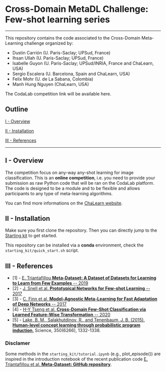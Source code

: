 # Cross-Domain MetaDL Challenge: Few-shot learning series
---
This repository contains the code associated to the Cross-Domain Meta-Learning challenge organized by:
- Dustin Carrión (U. Paris-Saclay; UPSud, France)
- Ihsan Ullah (U. Paris-Saclay; UPSud, France)
- Isabelle Guyon (U. Paris-Saclay; UPSud/INRIA, France and ChaLearn, USA)
- Sergio Escalera (U. Barcelona, Spain and ChaLearn, USA)
- Felix Mohr (U. de La Sabana, Colombia)
- Manh Hung Nguyen (ChaLearn, USA)

The CodaLab competition link will be available here.

## Outline 
[I - Overview](#i---overview)

[II - Installation](#ii---installation)

[III - References](#iii---references)

---

## I - Overview
The competition focus on any-way any-shot learning for image classification. This is an **online competition**, i.e. you need to provide your submission as raw Python code that will be ran on the CodaLab platform. The code is designed to be a module and to be flexible and allows participants to any type of meta-learning algorithms.

You can find more informations on the [ChaLearn website](https://metalearning.chalearn.org/).

## II - Installation

Make sure you first clone the repository. Then you can directly jump to the [Starting kit](starting_kit/README.md) to get started.

This repository can be installed via a **conda** environment, check the `starting_kit/quick_start.sh` script.

## III - References
- [1] - [E. Triantafillou **Meta-Dataset: A Dataset of Datasets for Learning to Learn from Few Examples** -- 2019](https://arxiv.org/pdf/1903.03096)
- [2] - [J. Snell et al. **Prototypical Networks for Few-shot Learning** -- 2017](https://arxiv.org/pdf/1703.05175)
- [3] - [C. Finn et al. **Model-Agnostic Meta-Learning for Fast Adaptation of Deep Networks** -- 2017](https://arxiv.org/pdf/1703.03400)
- [4] - [H-Y Tseng et al. **Cross-Domain Few-Shot Classification via Learned Feature-Wise Transformation** -- 2020](https://arxiv.org/abs/2001.08735)
- [5] - [Lake, B. M., Salakhutdinov, R., and Tenenbaum, J. B. (2015). **Human-level concept learning through probabilistic program induction**.](http://www.sciencemag.org/content/350/6266/1332.short) Science, 350(6266), 1332-1338.

### Disclamer
Some methods in the `starting_kit/tutorial.ipynb` (e.g., plot_episode()) are inspired in the introduction notebook of the recent publication code [E. Triantafillou et al. **Meta-Dataset: GitHub repository**](https://github.com/google-research/meta-dataset).
